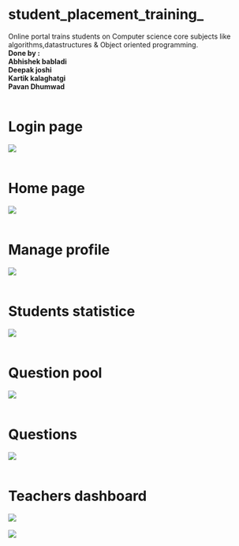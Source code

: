 # student_placement_training_
Online portal trains students on Computer science core subjects like algorithms,datastructures & Object oriented programming.</br>
<b>Done by :<b></br> Abhishek babladi</br>
                     Deepak joshi</br>
                     Kartik kalaghatgi</br>
                     Pavan Dhumwad</br>
<br>
<h1>Login page </h1>
<img src="https://user-images.githubusercontent.com/21128320/29214481-241ddf84-7ec5-11e7-8545-b554df1549fd.png"><br><br>


<h1>Home page</h1>
<img src="https://user-images.githubusercontent.com/21128320/29214482-2424da46-7ec5-11e7-9a43-f4f3dea1830b.png"><br><br>

<h1>Manage profile</h1>
<img src="https://user-images.githubusercontent.com/21128320/29214479-240f18e6-7ec5-11e7-91a9-0fe03bf3428c.png"><br><br>

<h1>Students statistice</h1>
<img src="https://user-images.githubusercontent.com/21128320/29214480-241bb24a-7ec5-11e7-9b87-92e3f9117d50.png"><br><br>


<h1>Question pool</h1>
<img src="https://user-images.githubusercontent.com/21128320/29214495-36fdc83a-7ec5-11e7-93d7-305237067887.png"><br><br>

<h1>Questions</h1>
<img src="https://user-images.githubusercontent.com/21128320/29214510-438bd8ee-7ec5-11e7-843f-426664f4e9e8.png"><br><br>

<h1>Teachers dashboard</h1>
<img src="https://user-images.githubusercontent.com/21128320/29214526-54b57e68-7ec5-11e7-9afb-e2c8658e8fbb.png"><br><br>
<img src="https://user-images.githubusercontent.com/21128320/29214527-54bb11c0-7ec5-11e7-8849-3cce21d1d1a7.png"><br><br>

